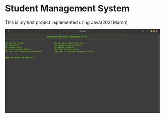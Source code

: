 # Student Management System

This is my first project implemented using Java(2021 March)

<img src = "assets/images/img-01.png" alt = "img01">
